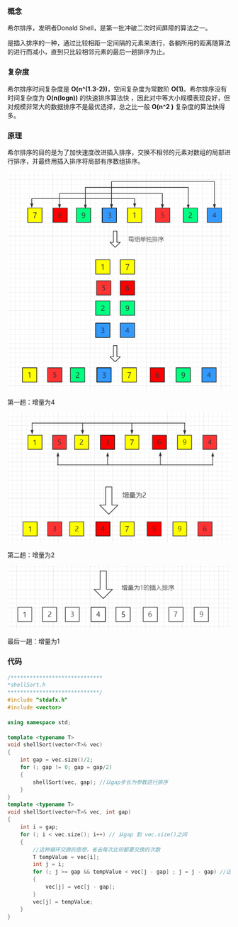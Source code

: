 ### 概念

希尔排序，发明者Donald Shell，是第一批冲破二次时间屏障的算法之一。

是插入排序的一种，通过比较相距一定间隔的元素来进行，各躺所用的距离随算法的进行而减小，直到只比较相邻元素的最后一趟排序为止。



### 复杂度

希尔排序时间复杂度是 **O(n^(1.3-2))**，空间复杂度为常数阶 **O(1)**。希尔排序没有时间复杂度为 **O(n(logn))** 的快速排序算法快 ，因此对中等大小规模表现良好，但对规模非常大的数据排序不是最优选择，总之比一般 **O(n^2 )** 复杂度的算法快得多。



### 原理

希尔排序的目的是为了加快速度改进插入排序，交换不相邻的元素对数组的局部进行排序，并最终用插入排序将局部有序数组排序。

![image-20210609171027765](../../img/image-20210609171027765.png)

第一趟：增量为4

![image-20210609171117929](../../img/image-20210609171117929.png)

第二趟：增量为2

![image-20210609171135184](../../img/image-20210609171135184.png)

最后一趟：增量为1



### 代码

```c++
/*****************************
*shellSort.h
*****************************/
#include "stdafx.h"
#include <vector>

using namespace std;

template <typename T>
void shellSort(vector<T>& vec)
{
	int gap = vec.size()/2;
	for (; gap != 0; gap = gap/2)
	{
		shellSort(vec, gap); //以gap步长为参数进行排序
	}
}
template <typename T>
void shellSort(vector<T>& vec, int gap)
{
	int i = gap;
	for (; i < vec.size(); i++) // 从gap 到 vec.size()之间
	{
		//这种循环交换的思想，省去每次比较都要交换的次数
		T tempValue = vec[i];
		int j = i;
		for (; j >= gap && tempValue < vec[j - gap] ; j = j - gap) //这里其实进行的是倒序循环
		{
			vec[j] = vec[j - gap];
		}
		vec[j] = tempValue;
	}
}
```

